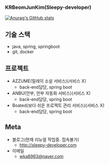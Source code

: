 ### KRBeomJunKim(Sleepy-developer)

[![Anurag's GitHub stats](https://github-readme-stats.vercel.app/api?username=KRBeomJunKim&show_icons=true&theme=radical)](https://github.com/anuraghazra/github-readme-stats)

## 기술 스택

* java, spring, springboot
* git, docker

## 프로젝트

* AZZUME(릴레이 소설 서비스)(서비스 X)
  * back-end담당, spring boot
* ANBU(안부, 안부 자동화 서비스)(서비스 X)
  * back-end담당, spring boot
* Boated(보다 쉬운 프로젝트 관리 서비스)(서비스 X)
  * back-end담당, spring boot
  
## Meta

* 블로그(현재 리뉴얼 작업중. 접속불가)
  * <http://sleepy-developer.com>
* 이메일
  * wka8963@naver.com
